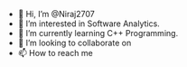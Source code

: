 - 👋 Hi, I’m @Niraj2707
- 👀 I’m interested in Software Analytics.
- 🌱 I’m currently learning C++ Programming.
- 💞️ I’m looking to collaborate on 
- 📫 How to reach me 

<!---
Niraj2707/Niraj2707 is a ✨ special ✨ repository because its `README.md` (this file) appears on your GitHub profile.
You can click the Preview link to take a look at your changes.
--->
